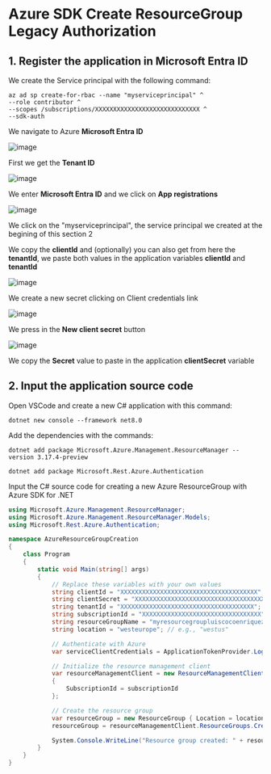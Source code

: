 # Azure SDK Create ResourceGroup Legacy Authorization

## 1. Register the application in Microsoft Entra ID

We create the Service principal with the following command:

```
az ad sp create-for-rbac --name "myserviceprincipal" ^
--role contributor ^
--scopes /subscriptions/XXXXXXXXXXXXXXXXXXXXXXXXXXXXX ^
--sdk-auth
```

We navigate to Azure **Microsoft Entra ID**

![image](https://github.com/luiscoco/Azure_SDK_Create_ResourceGroup_Legacy_Authorization/assets/32194879/024bd812-9804-42d7-996d-50647bdbc204)

First we get the **Tenant ID**

![image](https://github.com/luiscoco/Azure_SDK_Create_ResourceGroup_Legacy_Authorization/assets/32194879/e5784699-9270-4021-a461-60fc283e7324)

We enter **Microsoft Entra ID** and we click on **App registrations**

![image](https://github.com/luiscoco/Azure_SDK_Create_ResourceGroup_Legacy_Authorization/assets/32194879/d00d9bcc-1755-4aa3-9905-da41a97ffa11)

We click on the "myserviceprincipal", the service principal we created at the begining of this section 2

We copy the **clientId** and (optionally) you can also get from here the **tenantId**, we paste both values in the application variables **clientId** and **tenantId**

![image](https://github.com/luiscoco/Azure_SDK_Create_ResourceGroup_Legacy_Authorization/assets/32194879/d513cb7c-14f7-4c26-8df1-595c3dd41963)

We create a new secret clicking on Client credentials link

![image](https://github.com/luiscoco/Azure_SDK_Create_ResourceGroup_Legacy_Authorization/assets/32194879/01c48b28-ec72-4200-80dd-55d1e3e56084)

We press in the **New client secret** button

![image](https://github.com/luiscoco/Azure_SDK_Create_ResourceGroup_Legacy_Authorization/assets/32194879/83c1c8e8-cf0c-491d-9116-cd6933eff4a3)

We copy the **Secret** value to paste in the application **clientSecret** variable 

## 2. Input the application source code

Open VSCode and create a new C# application with this command:

```
dotnet new console --framework net8.0
```

Add the dependencies with the commands:

```
dotnet add package Microsoft.Azure.Management.ResourceManager --version 3.17.4-preview
```

```
dotnet add package Microsoft.Rest.Azure.Authentication
```

Input the C# source code for creating a new Azure ResourceGroup with Azure SDK for .NET

```csharp
using Microsoft.Azure.Management.ResourceManager;
using Microsoft.Azure.Management.ResourceManager.Models;
using Microsoft.Rest.Azure.Authentication;

namespace AzureResourceGroupCreation
{
    class Program
    {
        static void Main(string[] args)
        {
            // Replace these variables with your own values
            string clientId = "XXXXXXXXXXXXXXXXXXXXXXXXXXXXXXXXXXXXXX";
            string clientSecret = "XXXXXXXXXXXXXXXXXXXXXXXXXXXXXXXXXXXX";
            string tenantId = "XXXXXXXXXXXXXXXXXXXXXXXXXXXXXXXXXXXXX";
            string subscriptionId = "XXXXXXXXXXXXXXXXXXXXXXXXXXXXXXXXX";
            string resourceGroupName = "myresourcegroupluiscocoenriquez";
            string location = "westeurope"; // e.g., "westus"

            // Authenticate with Azure
            var serviceClientCredentials = ApplicationTokenProvider.LoginSilentAsync(tenantId, clientId, clientSecret).Result;

            // Initialize the resource management client
            var resourceManagementClient = new ResourceManagementClient(serviceClientCredentials)
            {
                SubscriptionId = subscriptionId
            };

            // Create the resource group
            var resourceGroup = new ResourceGroup { Location = location };
            resourceGroup = resourceManagementClient.ResourceGroups.CreateOrUpdate(resourceGroupName, resourceGroup);

            System.Console.WriteLine("Resource group created: " + resourceGroup.Name);
        }
    }
}
```


